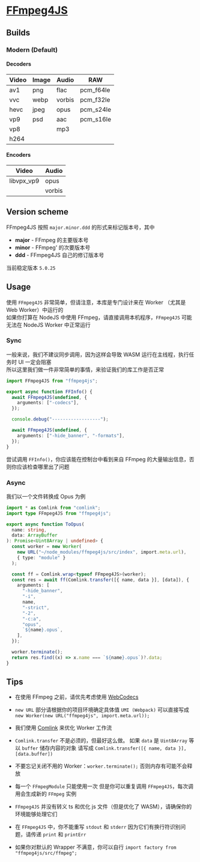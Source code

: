 # [FFmpeg4JS](https://www.npmjs.com/package/ffmpeg4js)

## Builds

### Modern (Default)

#### Decoders

| Video | Image | Audio  | RAW       |
| ----- | ----- | ------ | --------- |
| av1   | png   | flac   | pcm_f64le |
| vvc   | webp  | vorbis | pcm_f32le |
| hevc  | jpeg  | opus   | pcm_s24le |
| vp9   | psd   | aac    | pcm_s16le |
| vp8   |       | mp3    |           |
| h264  |       |        |

#### Encoders

| Video      | Audio  |
| ---------- | ------ |
| libvpx_vp9 | opus   |
|            | vorbis |

## Version scheme

FFmpeg4JS 按照 `major.minor.ddd` 的形式来标记版本号，其中

- **major** - FFmpeg 的主要版本号
- **minor** - FFmpeg' 的次要版本号
- **ddd** - FFmpeg4JS 自己的修订版本号

当前稳定版本 `5.0.25`

## Usage

使用 `FFmpeg4JS` 非常简单，但请注意，本库是专门设计来在 Worker （尤其是 Web Worker）中运行的  
如果你打算在 NodeJS 中使用 FFmpeg，请直接调用本机程序，`FFmpeg4JS` 可能无法在 NodeJS Worker 中正常运行

### Sync

一般来说，我们不建议同步调用，因为这样会导致 WASM 运行在主线程，执行任务时 UI 一定会阻塞  
所以这里我们做一件非常简单的事情，来验证我们的库工作是否正常

```ts
import FFmpeg4JS from "ffmpeg4js";

export async function FFInfo() {
  await FFmpeg4JS(undefined, {
    arguments: ["-codecs"],
  });

  console.debug("------------------");

  await FFmpeg4JS(undefined, {
    arguments: ["-hide_banner", "-formats"],
  });
}
```

尝试调用 `FFInfo()`，你应该能在控制台中看到来自 FFmpeg 的大量输出信息，否则你应该检查哪里出了问题

### Async

我们以一个文件转换成 Opus 为例

```ts
import * as Comlink from "comlink";
import type FFmpeg4JS from "ffmpeg4js";

export async function ToOpus(
  name: string,
  data: ArrayBuffer
): Promise<Uint8Array | undefined> {
  const worker = new Worker(
    new URL("~/node_modules/ffmpeg4js/src/index", import.meta.url),
    { type: "module" }
  );

  const ff = Comlink.wrap<typeof FFmpeg4JS>(worker);
  const res = await ff(Comlink.transfer([{ name, data }], [data]), {
    arguments: [
      "-hide_banner",
      "-i",
      name,
      "-strict",
      "-2",
      "-c:a",
      "opus",
      `${name}.opus`,
    ],
  });

  worker.terminate();
  return res.find((x) => x.name === `${name}.opus`)?.data;
}
```

## Tips

- 在使用 FFmpeg 之前，请优先考虑使用 [WebCodecs](https://aloen.to/Program/FrontEnd/WebCodecs/%E8%AE%BA%E4%BD%BF%E7%94%A8WebCodecs%E5%AF%B9%E8%A7%86%E9%A2%91%E8%BF%9B%E8%A1%8C%E5%A4%84%E7%90%86/)

- `new URL` 部分请根据你的项目环境确定具体值
  `UMI (Webpack)` 可以直接写成 `new Worker(new URL("ffmpeg4js", import.meta.url));`

- 我们使用 [Comlink](https://github.com/GoogleChromeLabs/comlink) 来优化 Worker 工作流

- `Comlink.transfer` 不是必须的，但最好这么做。
  如果 `data` 是 `Uint8Array` 等以 `buffer` 储存内容的对象
  请写成 `Comlink.transfer([{ name, data }], [data.buffer])`

- 不要忘记关闭不用的 Worker：`worker.terminate();` 否则内存有可能不会释放

- 每一个 `FFmpegModule` 只能使用一次
  但是你可以重复调用 `FFmpeg4JS`，每次调用会生成新的 `FFmpeg` 实例

- `FFmpeg4JS` 并没有转义 ts 和优化 js 文件（但是优化了 WASM），请确保你的环境能够处理它们

- 在 `FFmpeg4JS` 中，你不能重写 `stdout` 和 `stderr`
  因为它们有换行符识别问题，请传递 `print` 和 `printErr`

- 如果你对默认的 Wrapper 不满意，你可以自行 `import factory from "ffmpeg4js/src/ffmpeg";`
